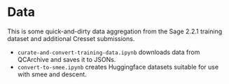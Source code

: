 # Data

This is some quick-and-dirty data aggregation from the Sage 2.2.1 training dataset and additional Cresset submissions.

* `curate-and-convert-training-data.ipynb` downloads data from QCArchive and saves it to JSONs.
* `convert-to-smee.ipynb` creates Huggingface datasets suitable for use with smee and descent.
